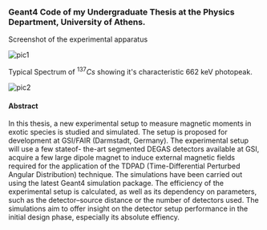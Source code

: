 ### Geant4 Code of my Undergraduate Thesis at the Physics Department, University of Athens.

Screenshot of the experimental apparatus

![pic1](https://user-images.githubusercontent.com/49590528/111190094-6e420400-85bf-11eb-91ad-417b0645f17c.png)

Typical Spectrum of $^{137}Cs$ showing it's characteristic 662 keV photopeak.

![pic2](https://user-images.githubusercontent.com/49590528/111190245-929de080-85bf-11eb-9d71-439547ed16b7.png)


#### Abstract

In this thesis, a new experimental setup to measure magnetic moments in exotic
species is studied and simulated. The setup is proposed for development at
GSI/FAIR (Darmstadt, Germany). The experimental setup will use a few stateof-
the-art segmented DEGAS detectors available at GSI, acquire a few large
dipole magnet to induce external magnetic fields required for the application of
the TDPAD (Time-Differential Perturbed Angular Distribution) technique. The
simulations have been carried out using the latest Geant4 simulation package.
The efficiency of the experimental setup is calculated, as well as its dependency
on parameters, such as the detector–source distance or the number of detectors
used. The simulations aim to offer insight on the detector setup performance in
the initial design phase, especially its absolute effiency.

